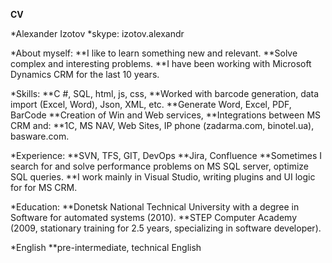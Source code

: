 **CV**

*Alexander Izotov
*skype: izotov.alexandr

*About myself:
**I like to learn something new and relevant.
**Solve complex and interesting problems.
**I have been working with Microsoft Dynamics CRM for the last 10 years.

*Skills:
**C #, SQL, html, js, css,
**Worked with barcode generation, data import (Excel, Word), Json, XML, etc.
**Generate Word, Excel, PDF, BarCode
**Creation of Win and Web services,
**Integrations between MS CRM and:
**1C, MS NAV, Web Sites, IP phone (zadarma.com, binotel.ua), basware.com.

*Experience:
**SVN, TFS, GIT, DevOps
**Jira, Confluence
**Sometimes I search for and solve performance problems on MS SQL server, optimize SQL queries.
**I work mainly in Visual Studio, writing plugins and UI logic for for MS CRM.

*Education:
**Donetsk National Technical University with a degree in Software for automated systems (2010).
**STEP Computer Academy (2009, stationary training for 2.5 years, specializing in software developer).

*English
**pre-intermediate, technical English